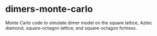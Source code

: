 # dimers-monte-carlo
Monte Carlo code to simulate dimer model on the square lattice, Aztec diamond, square-octagon lattice, and square-octagon fortress.
